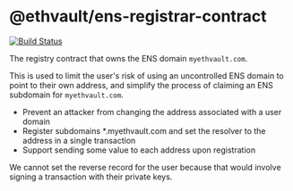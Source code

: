 # @ethvault/ens-registrar-contract

[![Build Status](https://travis-ci.org/ethvault/ens-registrar-contract.svg?branch=master)](https://travis-ci.org/ethvault/ens-registrar-contract)

The registry contract that owns the ENS domain `myethvault.com`.

This is used to limit the user's risk of using an uncontrolled ENS domain to point to their own address, and 
simplify the process of claiming an ENS subdomain for `myethvault.com`.

- Prevent an attacker from changing the address associated with a user domain
- Register subdomains *.myethvault.com and set the resolver to the address in a single transaction
- Support sending some value to each address upon registration

We cannot set the reverse record for the user because that would involve signing a transaction with their private keys.

